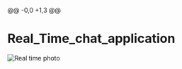 @@ -0,0 +1,3 @@
# Real_Time_chat_application
![Real time photo](https://user-images.githubusercontent.com/86675294/197357019-3df1702f-f5f7-4fd3-baf0-4208c7bbfe9f.png)
